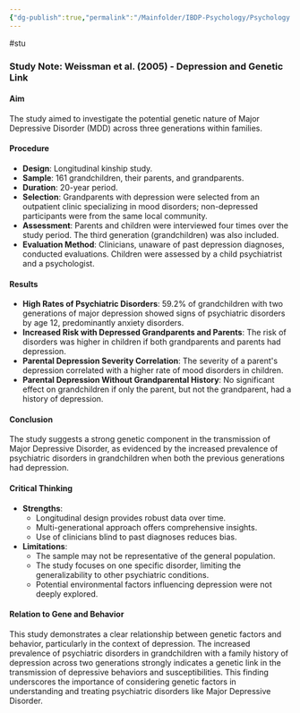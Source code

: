 ```yaml
---
{"dg-publish":true,"permalink":"/Mainfolder/IBDP-Psychology/Psychology Revision/Study/Weissman et al (2005)/"}
---
```


#stu 
### Study Note: Weissman et al. (2005) - Depression and Genetic Link

#### Aim
The study aimed to investigate the potential genetic nature of Major Depressive Disorder (MDD) across three generations within families.

#### Procedure
- **Design**: Longitudinal kinship study.
- **Sample**: 161 grandchildren, their parents, and grandparents.
- **Duration**: 20-year period.
- **Selection**: Grandparents with depression were selected from an outpatient clinic specializing in mood disorders; non-depressed participants were from the same local community.
- **Assessment**: Parents and children were interviewed four times over the study period. The third generation (grandchildren) was also included.
- **Evaluation Method**: Clinicians, unaware of past depression diagnoses, conducted evaluations. Children were assessed by a child psychiatrist and a psychologist.

#### Results
- **High Rates of Psychiatric Disorders**: 59.2% of grandchildren with two generations of major depression showed signs of psychiatric disorders by age 12, predominantly anxiety disorders.
- **Increased Risk with Depressed Grandparents and Parents**: The risk of disorders was higher in children if both grandparents and parents had depression.
- **Parental Depression Severity Correlation**: The severity of a parent's depression correlated with a higher rate of mood disorders in children.
- **Parental Depression Without Grandparental History**: No significant effect on grandchildren if only the parent, but not the grandparent, had a history of depression.

#### Conclusion
The study suggests a strong genetic component in the transmission of Major Depressive Disorder, as evidenced by the increased prevalence of psychiatric disorders in grandchildren when both the previous generations had depression.

#### Critical Thinking
- **Strengths**:
  - Longitudinal design provides robust data over time.
  - Multi-generational approach offers comprehensive insights.
  - Use of clinicians blind to past diagnoses reduces bias.
- **Limitations**:
  - The sample may not be representative of the general population.
  - The study focuses on one specific disorder, limiting the generalizability to other psychiatric conditions.
  - Potential environmental factors influencing depression were not deeply explored.

#### Relation to Gene and Behavior
This study demonstrates a clear relationship between genetic factors and behavior, particularly in the context of depression. The increased prevalence of psychiatric disorders in grandchildren with a family history of depression across two generations strongly indicates a genetic link in the transmission of depressive behaviors and susceptibilities. This finding underscores the importance of considering genetic factors in understanding and treating psychiatric disorders like Major Depressive Disorder.